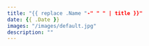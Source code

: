 ```yaml
---
title: "{{ replace .Name "-" " " | title }}"
date: {{ .Date }}
images: "/images/default.jpg"
description: ""
---
```


